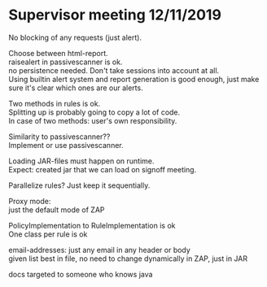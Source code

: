 
# Supervisor meeting 12/11/2019

No blocking of any requests (just alert).

Choose between html-report.\
raisealert in passivescanner is ok.\
no persistence needed. Don't take sessions into account at all.\
Using builtin alert system and report generation is good enough, just make sure it's clear which ones are our alerts.

Two methods in rules is ok.\
Splitting up is probably going to copy a lot of code.\
In case of two methods: user's own responsibility.

Similarity to passivescanner??\
Implement or use passivescanner.

Loading JAR-files must happen on runtime.\
Expect: created jar that we can load on signoff meeting.

Parallelize rules? Just keep it sequentially.

Proxy mode:\
just the default mode of ZAP

PolicyImplementation to RuleImplementation is ok\
One class per rule is ok

email-addresses: just any email in any header or body\
given list best in file, no need to change dynamically in ZAP, just in JAR

docs targeted to someone who knows java
